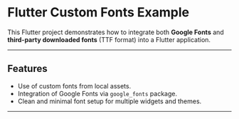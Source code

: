 # Flutter Custom Fonts Example

This Flutter project demonstrates how to integrate both **Google Fonts** and **third-party downloaded fonts** (TTF format) into a Flutter application.

---

## Features
- Use of custom fonts from local assets.
- Integration of Google Fonts via `google_fonts` package.
- Clean and minimal font setup for multiple widgets and themes.

---

